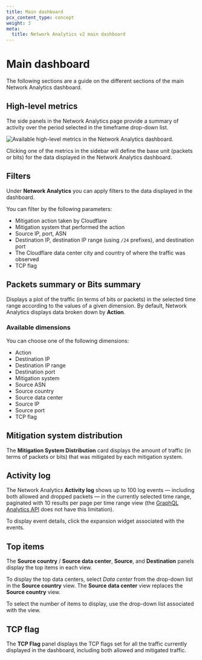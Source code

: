 ```yaml
---
title: Main dashboard
pcx_content_type: concept
weight: 3
meta:
  title: Network Analytics v2 main dashboard
---
```


# Main dashboard

The following sections are a guide on the different sections of the main Network Analytics dashboard.

## High-level metrics

The side panels in the Network Analytics page provide a summary of activity over the period selected in the timeframe drop-down list.

![Available high-level metrics in the Network Analytics dashboard.](/images/analytics/network-analytics/high-level-metrics.png)

Clicking one of the metrics in the sidebar will define the base unit (packets or bits) for the data displayed in the Network Analytics dashboard.

## Filters

Under **Network Analytics** you can apply filters to the data displayed in the dashboard.

You can filter by the following parameters:

* Mitigation action taken by Cloudflare
* Mitigation system that performed the action
* Source IP, port, ASN
* Destination IP, destination IP range (using `/24` prefixes), and destination port
* The Cloudflare data center city and country of where the traffic was observed
* TCP flag

## Packets summary or Bits summary

Displays a plot of the traffic (in terms of bits or packets) in the selected time range according to the values of a given dimension. By default, Network Analytics displays data broken down by **Action**.

### Available dimensions

You can choose one of the following dimensions:

* Action
* Destination IP
* Destination IP range
* Destination port
* Mitigation system
* Source ASN
* Source country
* Source data center
* Source IP
* Source port
* TCP flag

## Mitigation system distribution

The **Mitigation System Distribution** card displays the amount of traffic (in terms of packets or bits) that was mitigated by each mitigation system.

## Activity log

The Network Analytics **Activity log** shows up to 100 log events — including both allowed and dropped packets — in the currently selected time range, paginated with 10 results per page per time range view (the [GraphQL Analytics API](/analytics/graphql-api/) does not have this limitation).

To display event details, click the expansion widget associated with the events.

## Top items

The **Source country** / **Source data center**, **Source**, and **Destination** panels display the top items in each view.

To display the top data centers, select _Data center_ from the drop-down list in the **Source country** view. The **Source data center** view replaces the **Source country** view.

To select the number of items to display, use the drop-down list associated with the view.

## TCP flag

The **TCP Flag** panel displays the TCP flags set for all the traffic currently displayed in the dashboard, including both allowed and mitigated traffic.
